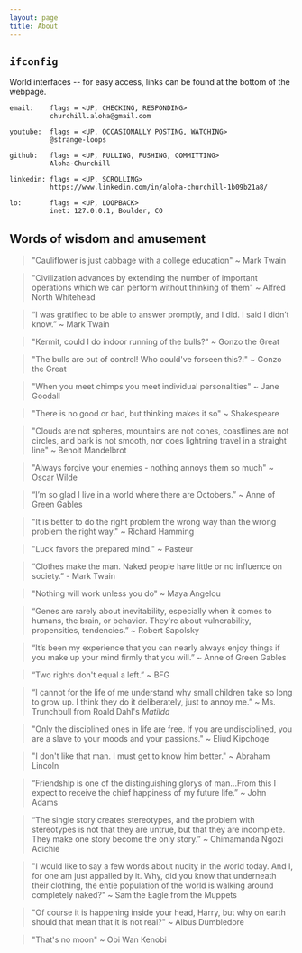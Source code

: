 ```yaml
---
layout: page
title: About
---
```


## `ifconfig`

World interfaces -- for easy access, links can be found at the bottom of the webpage.

```
email:    flags = <UP, CHECKING, RESPONDING>
          churchill.aloha@gmail.com

youtube:  flags = <UP, OCCASIONALLY POSTING, WATCHING>
          @strange-loops

github:   flags = <UP, PULLING, PUSHING, COMMITTING>
          Aloha-Churchill

linkedin: flags = <UP, SCROLLING>
          https://www.linkedin.com/in/aloha-churchill-1b09b21a8/

lo:       flags = <UP, LOOPBACK>
          inet: 127.0.0.1, Boulder, CO
```



## Words of wisdom and amusement
> "Cauliflower is just cabbage with a college education" ~ Mark Twain

> "Civilization advances by extending the number of important operations which we can perform without thinking of them" ~ Alfred North Whitehead

> “I was gratified to be able to answer promptly, and I did. I said I didn’t know.” ~ Mark Twain

> "Kermit, could I do indoor running of the bulls?" ~ Gonzo the Great

> "The bulls are out of control! Who could've forseen this?!" ~ Gonzo the Great  

> "When you meet chimps you meet individual personalities" ~ Jane Goodall

> "There is no good or bad, but thinking makes it so" ~ Shakespeare

> "Clouds are not spheres, mountains are not cones, coastlines are not circles, and bark is not smooth, nor does lightning travel in a straight line" ~ Benoit Mandelbrot

> "Always forgive your enemies - nothing annoys them so much" ~ Oscar Wilde

> “I’m so glad I live in a world where there are Octobers.” ~ Anne of Green Gables

> "It is better to do the right problem the wrong way than the wrong problem the right way." ~ Richard Hamming

> "Luck favors the prepared mind." ~ Pasteur

> “Clothes make the man. Naked people have little or no influence on society.” - Mark Twain

>  "Nothing will work unless you do" ~ Maya Angelou

> “Genes are rarely about inevitability, especially when it comes to humans, the brain, or behavior. They're about vulnerability, propensities, tendencies.” ~ Robert Sapolsky

> “It’s been my experience that you can nearly always enjoy things if you make up your mind firmly that you will.” ~ Anne of Green Gables

> “Two rights don't equal a left.” ~ BFG

> “I cannot for the life of me understand why small children take so long to grow up. I think they do it deliberately, just to annoy me.” ~ Ms. Trunchbull from Roald Dahl's *Matilda*

> "Only the disciplined ones in life are free. If you are undisciplined, you are a slave to your moods and your passions." ~ Eliud Kipchoge

> "I don't like that man. I must get to know him better." ~ Abraham Lincoln

> “Friendship is one of the distinguishing glorys of man...From this I expect to receive the chief happiness of my future life.” ~ John Adams

> “The single story creates stereotypes, and the problem with stereotypes is not that they are untrue, but that they are incomplete. They make one story become the only story.” ~ Chimamanda Ngozi Adichie

> "I would like to say a few words about nudity in the world today. And I, for one am just appalled by it. Why, did you know that underneath their clothing, the entie population of the world is walking around completely naked?" ~ Sam the Eagle from the Muppets

> "Of course it is happening inside your head, Harry, but why on earth should that mean that it is not real?" ~ Albus Dumbledore

> "That's no moon" ~ Obi Wan Kenobi
